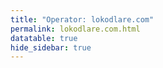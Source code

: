 ```yaml
---
title: "Operator: lokodlare.com"
permalink: lokodlare.com.html
datatable: true
hide_sidebar: true
---
```


<div>                        <script type="text/javascript">window.PlotlyConfig = {MathJaxConfig: 'local'};</script>
        <script charset="utf-8" src="https://cdn.plot.ly/plotly-2.20.0.min.js"></script>                <div id="f22cc01a-79df-49d7-b0d6-c59f4bf68cb1" class="plotly-graph-div" style="height:100%; width:100%;"></div>            <script type="text/javascript">                                    window.PLOTLYENV=window.PLOTLYENV || {};                                    if (document.getElementById("f22cc01a-79df-49d7-b0d6-c59f4bf68cb1")) {                    Plotly.newPlot(                        "f22cc01a-79df-49d7-b0d6-c59f4bf68cb1",                        [{"name":"exit probability (%)","x":["2021-11-06","2021-11-07","2021-11-08","2021-11-09","2021-11-10","2021-11-11","2021-11-12","2021-11-13","2021-11-14","2021-11-15","2021-11-16","2021-11-17","2021-11-19","2021-11-20","2021-11-21","2021-11-22","2021-11-23","2021-11-24","2021-11-25","2021-11-27","2021-11-28","2021-11-29","2021-11-30","2021-12-01","2021-12-02","2021-12-03","2021-12-04","2021-12-05","2021-12-06","2021-12-07","2021-12-08","2021-12-09","2021-12-10","2021-12-11","2021-12-12","2021-12-13","2021-12-14","2021-12-15","2021-12-16","2021-12-17","2021-12-18","2021-12-19","2021-12-20","2021-12-21","2021-12-22","2021-12-23","2021-12-25","2021-12-26","2021-12-27","2021-12-28","2021-12-29","2021-12-30","2021-12-31","2022-01-01","2022-01-02","2022-01-03","2022-01-04","2022-01-05","2022-01-06","2022-01-07","2022-01-08","2022-01-09","2022-01-10","2022-01-11","2022-01-12","2022-01-13","2022-01-14","2022-01-15","2022-01-16","2022-01-17","2022-01-18","2022-01-19","2022-01-20","2022-01-21","2022-01-22","2022-01-23","2022-01-24","2022-01-25","2022-01-26","2022-01-27","2022-01-28","2022-01-29","2022-01-30","2022-01-31","2022-02-01","2022-02-02","2022-02-03","2022-02-04","2022-02-05","2022-02-06","2022-02-07","2022-02-08","2022-02-09","2022-02-10","2022-02-11","2022-02-12","2022-02-13","2022-02-14","2022-02-15","2022-02-16","2022-02-17","2022-02-18","2022-02-19","2022-02-20","2022-02-21","2022-02-22","2022-02-23","2022-02-24","2022-02-25","2022-02-26","2022-02-27","2022-02-28","2022-03-01","2022-03-02","2022-03-03","2022-03-04","2022-03-06","2022-03-07","2022-03-08","2022-03-09","2022-03-10","2022-03-11","2022-03-12","2022-03-13","2022-03-14","2022-03-15","2022-03-16","2022-03-17","2022-03-18","2022-03-19","2022-03-20","2022-03-21","2022-03-22","2022-03-23","2022-03-24","2022-03-25","2022-03-26","2022-03-27","2022-03-28","2022-03-29","2022-03-30","2022-03-31","2022-04-01","2022-04-02","2022-04-03","2022-04-04","2022-04-05","2022-04-06","2022-04-07","2022-04-08","2022-04-09","2022-04-10","2022-04-11","2022-04-12","2022-04-13","2022-04-14","2022-04-15","2022-04-16","2022-04-17","2022-04-18","2022-04-19","2022-04-20","2022-04-21","2022-04-22","2022-04-23","2022-04-24","2022-04-25","2022-04-26","2022-04-27","2022-04-28","2022-04-29","2022-04-30","2022-05-01","2022-05-02","2022-05-03","2022-05-04","2022-05-05","2022-05-06","2022-05-07","2022-05-08","2022-05-09","2022-05-10","2022-05-11","2022-05-12","2022-05-13","2022-05-14","2022-05-15","2022-05-16","2022-05-17","2022-05-18","2022-05-19","2022-05-20","2022-05-21","2022-05-22","2022-05-23","2022-05-24","2022-05-25","2022-05-26","2022-05-27","2022-05-28","2022-05-29","2022-05-30","2022-05-31","2022-06-01","2022-06-02","2022-06-03","2022-06-04","2022-06-05","2022-06-06","2022-06-07","2022-06-08","2022-06-09","2022-06-10","2022-06-11","2022-06-12","2022-06-13","2022-06-14","2022-06-15","2022-06-16","2022-06-17","2022-06-18","2022-06-19","2022-06-20","2022-06-21","2022-06-22","2022-06-23","2022-06-24","2022-06-25","2022-06-26","2022-06-27","2022-06-28","2022-06-29","2022-06-30","2022-07-01","2022-07-02","2022-07-03","2022-07-04","2022-07-05","2022-07-06","2022-07-07","2022-07-08","2022-07-09","2022-07-10","2022-07-11","2022-07-12","2022-07-13","2022-07-14","2022-07-15","2022-07-16","2022-07-17","2022-07-18","2022-07-19","2022-07-20","2022-07-21","2022-07-22","2022-07-23","2022-07-24","2022-07-25","2022-07-26","2022-07-27","2022-07-28","2022-07-29","2022-07-30","2022-07-31","2022-08-01","2022-08-02","2022-08-03","2022-08-04","2022-08-05","2022-08-06","2022-08-07","2022-08-08","2022-08-10","2022-08-11","2022-08-12","2022-08-13","2022-08-14","2022-08-15","2022-08-16","2022-08-17","2022-08-18","2022-08-19","2022-08-20","2022-08-21","2022-08-22","2022-08-23","2022-08-24","2022-08-25","2022-08-26","2022-08-27","2022-08-28","2022-08-29","2022-08-30","2022-08-31","2022-09-01","2022-09-02","2022-09-03","2022-09-04","2022-09-05","2022-09-06","2022-09-07","2022-09-08","2022-09-09","2022-09-10","2022-09-11","2022-09-12","2022-09-13","2022-09-14","2022-09-15","2022-09-16","2022-09-17","2022-09-18","2022-09-19","2022-09-20","2022-09-21","2022-09-22","2022-09-23","2022-09-24","2022-09-25","2022-09-26","2022-09-27","2022-09-28","2022-09-29","2022-09-30","2022-10-01","2022-10-02","2022-10-03","2022-10-04","2022-10-05","2022-10-06","2022-10-07","2022-10-08","2022-10-09","2022-10-10","2022-10-11","2022-10-12","2022-10-13","2022-10-14","2022-10-15","2022-10-16","2022-10-17","2022-10-18","2022-10-19","2022-10-20","2022-10-21","2022-10-22","2022-10-23","2022-10-24","2022-10-25","2022-10-26","2022-10-27","2022-10-28","2022-10-29","2022-10-30","2022-10-31","2022-11-01","2022-11-02","2022-11-03","2022-11-04","2022-11-05","2022-11-06","2022-11-07","2022-11-08","2022-11-09","2022-11-10","2022-11-11","2022-11-12","2022-11-13","2022-11-14","2022-11-15","2022-11-16","2022-11-17","2022-11-18","2022-11-19","2022-11-20","2022-11-21","2022-11-22","2022-11-23","2022-11-24","2022-11-25","2022-11-26","2022-11-27","2022-11-28","2022-11-29","2022-11-30","2022-12-01","2022-12-02","2022-12-03","2022-12-04","2022-12-05","2022-12-06","2022-12-07","2022-12-08","2022-12-09","2022-12-10","2022-12-11","2022-12-12","2022-12-13","2022-12-14","2022-12-15","2022-12-16","2022-12-17","2022-12-18","2022-12-19","2022-12-20","2022-12-21","2022-12-22","2022-12-23","2022-12-24","2022-12-25","2022-12-26","2022-12-27","2022-12-28","2022-12-29","2022-12-30","2022-12-31","2023-01-01","2023-01-02","2023-01-03","2023-01-04","2023-01-05","2023-01-06","2023-01-07","2023-01-08","2023-01-09","2023-01-10","2023-01-11","2023-01-12","2023-01-13","2023-01-14","2023-01-15","2023-01-16","2023-01-17","2023-01-18","2023-01-19","2023-01-20","2023-01-21","2023-01-22","2023-01-23","2023-01-24","2023-01-25","2023-01-26","2023-01-27","2023-01-28","2023-01-29","2023-01-30","2023-01-31","2023-02-01","2023-02-02","2023-02-03","2023-02-04","2023-02-05","2023-02-06","2023-02-07","2023-02-08","2023-02-09","2023-02-10","2023-02-11","2023-02-12","2023-02-13","2023-02-14","2023-02-15","2023-02-16","2023-02-17","2023-02-18","2023-02-19","2023-02-20","2023-02-21","2023-02-22","2023-02-23","2023-02-24","2023-02-25","2023-02-26","2023-02-27","2023-02-28","2023-03-01","2023-03-02","2023-03-03","2023-03-04","2023-03-05","2023-03-06","2023-03-07","2023-03-08","2023-03-09","2023-03-10","2023-03-11","2023-03-12","2023-03-13","2023-03-14","2023-03-15","2023-03-16","2023-03-17","2023-03-18","2023-03-19","2023-03-20","2023-03-21","2023-03-22","2023-03-23","2023-03-24","2023-03-25","2023-03-26","2023-03-27","2023-03-28","2023-03-29","2023-03-30","2023-03-31","2023-04-01","2023-04-02","2023-04-03","2023-04-04","2023-04-05","2023-04-06","2023-04-07","2023-04-08","2023-04-09","2023-04-10","2023-04-11","2023-04-12","2023-04-13","2023-04-14","2023-04-15","2023-04-16","2023-04-17","2023-04-18","2023-04-19","2023-04-20","2023-04-21","2023-04-22","2023-04-23","2023-04-24","2023-04-25","2023-04-26","2023-04-27","2023-04-28","2023-04-29","2023-04-30","2023-05-01","2023-05-02","2023-05-03","2023-05-04","2023-05-05","2023-05-06","2023-05-07","2023-05-08","2023-05-09","2023-05-10","2023-05-11","2023-05-12","2023-05-13","2023-05-14","2023-05-15","2023-05-16","2023-05-17","2023-05-18","2023-05-19","2023-05-20","2023-05-21","2023-05-22","2023-05-23","2023-05-24","2023-05-25","2023-05-26","2023-05-27","2023-05-28","2023-05-29","2023-05-30","2023-05-31","2023-06-01","2023-06-02","2023-06-03","2023-06-04","2023-06-05","2023-06-06","2023-06-07","2023-06-08","2023-06-09","2023-06-10","2023-06-11","2023-06-12","2023-06-13","2023-06-14","2023-06-15","2023-06-16","2023-06-17","2023-06-18","2023-06-19","2023-06-20","2023-06-21","2023-06-22","2023-06-23","2023-06-25","2023-06-26","2023-06-27","2023-06-28","2023-06-29","2023-06-30","2023-07-01","2023-07-02","2023-07-03","2023-07-04","2023-07-05","2023-07-06","2023-07-07","2023-07-08","2023-07-09","2023-07-10","2023-07-11","2023-07-12","2023-07-13","2023-07-14","2023-07-15","2023-07-16","2023-07-17","2023-07-18","2023-07-19","2023-07-20","2023-07-21","2023-07-22","2023-07-23","2023-07-24","2023-07-25","2023-07-26","2023-07-27","2023-07-28","2023-07-29","2023-07-30","2023-07-31","2023-08-01","2023-08-02","2023-08-03","2023-08-04","2023-08-05","2023-08-06","2023-08-07","2023-08-08","2023-08-09","2023-08-10","2023-08-11","2023-08-12","2023-08-13","2023-08-14","2023-08-15","2023-08-16","2023-08-17","2023-08-18","2023-08-19","2023-08-20","2023-08-21","2023-08-22","2023-08-23","2023-08-24","2023-08-25","2023-08-26","2023-08-27","2023-08-28","2023-08-29","2023-08-30","2023-08-31","2023-09-01","2023-09-02","2023-09-03","2023-09-04","2023-09-05","2023-09-06","2023-09-07","2023-09-08","2023-09-09","2023-09-10","2023-09-11","2023-09-12","2023-09-13","2023-09-14","2023-09-15","2023-09-16","2023-09-17","2023-09-18","2023-09-19","2023-09-20","2023-09-21","2023-09-22","2023-09-23","2023-09-24","2023-09-25","2023-09-26","2023-09-27","2023-09-28","2023-09-29","2023-09-30","2023-10-01","2023-10-02","2023-10-03","2023-10-04","2023-10-05","2023-10-06","2023-10-07","2023-10-08","2023-10-09","2023-10-10","2023-10-11","2023-10-12","2023-10-13","2023-10-14","2023-10-15","2023-10-16","2023-10-17","2023-10-18","2023-10-19","2023-10-20","2023-10-21","2023-10-22","2023-10-23","2023-10-24","2023-10-25","2023-10-26","2023-10-27","2023-10-28","2023-10-29","2023-10-30","2023-10-31","2023-11-01","2023-11-02","2023-11-03","2023-11-04","2023-11-05","2023-11-06","2023-11-07","2023-11-08","2023-11-09","2023-11-10","2023-11-11","2023-11-12","2023-11-13","2023-11-14","2023-11-15","2023-11-16","2023-11-17","2023-11-18","2023-11-19","2023-11-20","2023-11-21","2023-11-22","2023-11-23","2023-11-24","2023-11-25","2023-11-26","2023-11-27","2023-11-28","2023-11-29","2023-11-30","2023-12-01","2023-12-02","2023-12-03"],"y":[0.0,0.0,0.0,0.0,0.0,0.0,0.0,0.0,0.0,null,0.0,0.0,0.0,0.0,0.0,0.0,0.0,0.0,0.04,0.03,0.09,0.12,0.18,0.26,0.27,0.32,0.35,0.37,0.39,0.4,0.42,0.42,0.44,0.45,0.46,0.5,0.61,0.66,0.74,0.78,0.83,0.87,0.93,0.33,0.29,0.3,0.29,0.28,0.28,0.28,0.25,0.27,0.27,0.28,0.33,0.35,0.71,0.79,0.9,0.96,0.83,0.84,0.98,0.98,1.03,0.99,1.11,1.11,1.03,1.12,1.1,1.11,1.08,1.0,1.0,1.06,1.04,1.06,1.09,1.07,1.07,1.09,1.08,1.05,1.05,1.02,1.0,0.99,1.14,0.97,0.97,0.58,0.61,0.67,0.68,0.66,0.66,0.65,0.63,0.65,0.66,0.66,0.66,0.63,0.63,0.64,0.62,0.65,0.63,0.62,0.62,0.59,0.58,0.59,0.59,0.59,0.6,0.63,0.63,0.66,0.64,0.64,1.15,1.16,1.28,1.36,1.34,1.33,1.91,1.96,1.97,2.03,2.1,2.11,2.1,2.15,2.19,3.44,3.44,3.25,3.3,3.3,3.28,3.19,3.11,3.06,3.08,3.07,3.08,3.09,3.07,3.06,3.05,3.03,2.86,2.66,2.63,2.6,2.59,2.57,2.54,2.52,2.62,2.75,2.69,2.64,2.57,2.68,2.66,2.56,2.62,2.63,2.63,2.63,2.61,2.62,2.54,2.57,2.42,2.45,2.42,2.34,2.31,2.34,2.35,2.49,2.35,2.37,2.31,2.25,2.24,2.05,1.98,2.12,2.02,1.98,2.0,1.68,1.6,1.5,1.52,1.48,1.5,1.44,1.45,1.55,1.66,1.65,1.68,2.28,2.25,2.29,2.52,2.56,2.63,2.85,3.14,2.73,2.97,3.26,2.86,2.76,2.94,2.94,3.22,3.09,3.35,3.48,3.46,3.74,3.69,3.68,3.37,2.71,2.85,2.76,2.71,2.62,2.68,2.7,2.75,2.75,2.67,2.57,2.37,2.36,2.24,2.32,2.31,2.33,2.15,2.26,2.18,2.21,2.18,2.17,2.17,2.12,2.14,2.18,2.21,2.27,2.47,2.55,2.39,2.37,2.57,2.57,2.5,2.41,2.5,2.46,2.61,2.73,2.82,2.59,2.61,2.6,2.55,2.55,2.52,2.38,2.79,2.4,2.36,2.44,2.37,2.28,2.31,2.27,2.27,2.21,2.1,2.13,2.08,2.12,2.11,2.26,2.35,2.38,2.39,2.38,2.37,2.26,2.26,1.83,2.31,2.5,2.61,2.64,2.67,2.83,2.85,2.94,2.92,2.99,2.96,3.09,3.07,3.15,3.12,3.12,3.19,3.19,3.14,3.16,3.18,3.1,3.13,3.16,3.2,3.45,3.48,3.64,3.82,3.88,3.73,3.53,3.43,3.74,3.67,4.38,3.78,3.59,3.71,3.63,3.42,3.25,3.5,3.65,2.74,2.73,2.45,2.29,2.14,2.06,1.96,1.92,1.88,1.83,1.94,1.92,1.92,2.05,1.86,1.89,1.98,2.03,2.01,2.0,1.78,2.12,2.11,2.06,2.0,2.63,1.26,1.26,1.6,2.19,2.24,2.08,2.03,2.06,1.95,2.08,2.21,2.3,2.24,2.17,2.26,2.17,2.14,2.18,2.14,2.17,2.13,2.16,2.18,2.23,2.29,2.22,2.24,2.15,2.15,2.15,2.5,2.12,2.63,2.67,2.76,2.2,2.18,2.09,2.15,2.19,2.26,2.21,2.26,2.26,2.22,2.25,2.23,2.21,2.14,2.15,1.99,2.0,2.01,1.98,1.84,1.93,1.9,1.91,1.92,1.76,1.83,1.87,1.81,1.78,1.85,1.83,1.82,1.77,1.78,1.88,1.84,1.85,1.78,1.87,1.85,1.73,1.74,1.78,1.77,1.76,1.62,1.61,1.59,1.53,1.47,1.48,1.51,1.52,1.53,1.54,1.58,1.56,0.97,0.98,0.98,1.0,1.01,0.97,0.95,0.96,1.05,1.01,1.03,1.02,0.88,0.92,0.93,0.91,0.88,0.97,0.93,0.96,1.02,1.0,1.26,1.25,1.2,1.75,1.84,1.9,1.98,1.76,1.64,1.63,1.62,1.33,1.36,1.45,1.39,1.39,1.4,1.39,1.39,1.38,1.31,1.31,1.24,1.23,1.23,1.21,1.23,0.84,0.84,0.83,0.84,0.84,0.84,0.24,0.24,0.23,0.24,0.23,0.24,0.24,0.24,0.25,0.25,0.24,0.23,0.23,0.24,0.25,0.26,0.27,0.27,0.27,0.26,0.25,0.28,0.26,0.25,0.27,0.26,0.26,0.26,0.25,0.25,0.25,0.29,0.29,0.28,0.28,0.25,0.25,0.25,0.25,0.25,0.25,0.25,0.24,0.24,0.25,0.25,0.24,0.23,0.23,0.23,0.25,0.24,0.24,0.26,0.25,0.24,0.23,0.23,0.23,0.23,0.25,0.22,0.22,0.21,0.21,0.22,0.22,0.23,0.27,0.32,0.32,0.34,0.36,0.38,0.35,0.37,0.33,0.32,0.3,0.3,0.27,0.28,0.26,0.26,0.26,0.26,0.26,0.26,0.26,0.27,0.25,0.24,0.24,0.24,0.24,0.23,0.23,0.23,0.22,0.23,0.23,0.23,0.24,0.23,0.23,0.23,0.23,0.22,0.21,0.21,0.22,0.22,0.21,0.21,0.2,0.2,0.21,0.2,0.19,0.19,0.19,0.18,0.18,0.17,0.18,0.18,0.19,0.17,0.18,0.18,0.17,0.17,0.18,0.18,0.16,0.15,0.15,0.14,0.14,0.14,0.14,0.14,0.15,0.15,0.15,0.16,0.16,0.16,0.16,0.17,0.17,0.17,0.17,0.17,0.17,0.18,0.18,0.18,0.18,0.17,0.17,0.17,0.18,0.18,0.18,0.18,0.19,0.2,0.2,0.21,0.2,0.2,0.2,0.2,0.19,0.2,0.22,0.21,0.23,0.23,0.21,0.21,0.23,0.22,0.23,0.23,0.24,0.24,0.25,0.24,0.24,0.23,0.21,0.22,0.22,0.22,0.22,0.22,0.22,0.22,0.22,0.22,0.22,0.22,0.23,0.25,0.25,0.23,0.23,0.24,0.21,0.22,0.22,0.22,0.22,0.22,0.22,0.22,0.21,0.2,0.21,0.2,0.19,0.19,0.18,0.17,0.19,0.19,0.2],"type":"scatter","xaxis":"x","yaxis":"y"},{"name":"guard probability (%)","x":["2021-11-06","2021-11-07","2021-11-08","2021-11-09","2021-11-10","2021-11-11","2021-11-12","2021-11-13","2021-11-14","2021-11-15","2021-11-16","2021-11-17","2021-11-19","2021-11-20","2021-11-21","2021-11-22","2021-11-23","2021-11-24","2021-11-25","2021-11-27","2021-11-28","2021-11-29","2021-11-30","2021-12-01","2021-12-02","2021-12-03","2021-12-04","2021-12-05","2021-12-06","2021-12-07","2021-12-08","2021-12-09","2021-12-10","2021-12-11","2021-12-12","2021-12-13","2021-12-14","2021-12-15","2021-12-16","2021-12-17","2021-12-18","2021-12-19","2021-12-20","2021-12-21","2021-12-22","2021-12-23","2021-12-25","2021-12-26","2021-12-27","2021-12-28","2021-12-29","2021-12-30","2021-12-31","2022-01-01","2022-01-02","2022-01-03","2022-01-04","2022-01-05","2022-01-06","2022-01-07","2022-01-08","2022-01-09","2022-01-10","2022-01-11","2022-01-12","2022-01-13","2022-01-14","2022-01-15","2022-01-16","2022-01-17","2022-01-18","2022-01-19","2022-01-20","2022-01-21","2022-01-22","2022-01-23","2022-01-24","2022-01-25","2022-01-26","2022-01-27","2022-01-28","2022-01-29","2022-01-30","2022-01-31","2022-02-01","2022-02-02","2022-02-03","2022-02-04","2022-02-05","2022-02-06","2022-02-07","2022-02-08","2022-02-09","2022-02-10","2022-02-11","2022-02-12","2022-02-13","2022-02-14","2022-02-15","2022-02-16","2022-02-17","2022-02-18","2022-02-19","2022-02-20","2022-02-21","2022-02-22","2022-02-23","2022-02-24","2022-02-25","2022-02-26","2022-02-27","2022-02-28","2022-03-01","2022-03-02","2022-03-03","2022-03-04","2022-03-06","2022-03-07","2022-03-08","2022-03-09","2022-03-10","2022-03-11","2022-03-12","2022-03-13","2022-03-14","2022-03-15","2022-03-16","2022-03-17","2022-03-18","2022-03-19","2022-03-20","2022-03-21","2022-03-22","2022-03-23","2022-03-24","2022-03-25","2022-03-26","2022-03-27","2022-03-28","2022-03-29","2022-03-30","2022-03-31","2022-04-01","2022-04-02","2022-04-03","2022-04-04","2022-04-05","2022-04-06","2022-04-07","2022-04-08","2022-04-09","2022-04-10","2022-04-11","2022-04-12","2022-04-13","2022-04-14","2022-04-15","2022-04-16","2022-04-17","2022-04-18","2022-04-19","2022-04-20","2022-04-21","2022-04-22","2022-04-23","2022-04-24","2022-04-25","2022-04-26","2022-04-27","2022-04-28","2022-04-29","2022-04-30","2022-05-01","2022-05-02","2022-05-03","2022-05-04","2022-05-05","2022-05-06","2022-05-07","2022-05-08","2022-05-09","2022-05-10","2022-05-11","2022-05-12","2022-05-13","2022-05-14","2022-05-15","2022-05-16","2022-05-17","2022-05-18","2022-05-19","2022-05-20","2022-05-21","2022-05-22","2022-05-23","2022-05-24","2022-05-25","2022-05-26","2022-05-27","2022-05-28","2022-05-29","2022-05-30","2022-05-31","2022-06-01","2022-06-02","2022-06-03","2022-06-04","2022-06-05","2022-06-06","2022-06-07","2022-06-08","2022-06-09","2022-06-10","2022-06-11","2022-06-12","2022-06-13","2022-06-14","2022-06-15","2022-06-16","2022-06-17","2022-06-18","2022-06-19","2022-06-20","2022-06-21","2022-06-22","2022-06-23","2022-06-24","2022-06-25","2022-06-26","2022-06-27","2022-06-28","2022-06-29","2022-06-30","2022-07-01","2022-07-02","2022-07-03","2022-07-04","2022-07-05","2022-07-06","2022-07-07","2022-07-08","2022-07-09","2022-07-10","2022-07-11","2022-07-12","2022-07-13","2022-07-14","2022-07-15","2022-07-16","2022-07-17","2022-07-18","2022-07-19","2022-07-20","2022-07-21","2022-07-22","2022-07-23","2022-07-24","2022-07-25","2022-07-26","2022-07-27","2022-07-28","2022-07-29","2022-07-30","2022-07-31","2022-08-01","2022-08-02","2022-08-03","2022-08-04","2022-08-05","2022-08-06","2022-08-07","2022-08-08","2022-08-10","2022-08-11","2022-08-12","2022-08-13","2022-08-14","2022-08-15","2022-08-16","2022-08-17","2022-08-18","2022-08-19","2022-08-20","2022-08-21","2022-08-22","2022-08-23","2022-08-24","2022-08-25","2022-08-26","2022-08-27","2022-08-28","2022-08-29","2022-08-30","2022-08-31","2022-09-01","2022-09-02","2022-09-03","2022-09-04","2022-09-05","2022-09-06","2022-09-07","2022-09-08","2022-09-09","2022-09-10","2022-09-11","2022-09-12","2022-09-13","2022-09-14","2022-09-15","2022-09-16","2022-09-17","2022-09-18","2022-09-19","2022-09-20","2022-09-21","2022-09-22","2022-09-23","2022-09-24","2022-09-25","2022-09-26","2022-09-27","2022-09-28","2022-09-29","2022-09-30","2022-10-01","2022-10-02","2022-10-03","2022-10-04","2022-10-05","2022-10-06","2022-10-07","2022-10-08","2022-10-09","2022-10-10","2022-10-11","2022-10-12","2022-10-13","2022-10-14","2022-10-15","2022-10-16","2022-10-17","2022-10-18","2022-10-19","2022-10-20","2022-10-21","2022-10-22","2022-10-23","2022-10-24","2022-10-25","2022-10-26","2022-10-27","2022-10-28","2022-10-29","2022-10-30","2022-10-31","2022-11-01","2022-11-02","2022-11-03","2022-11-04","2022-11-05","2022-11-06","2022-11-07","2022-11-08","2022-11-09","2022-11-10","2022-11-11","2022-11-12","2022-11-13","2022-11-14","2022-11-15","2022-11-16","2022-11-17","2022-11-18","2022-11-19","2022-11-20","2022-11-21","2022-11-22","2022-11-23","2022-11-24","2022-11-25","2022-11-26","2022-11-27","2022-11-28","2022-11-29","2022-11-30","2022-12-01","2022-12-02","2022-12-03","2022-12-04","2022-12-05","2022-12-06","2022-12-07","2022-12-08","2022-12-09","2022-12-10","2022-12-11","2022-12-12","2022-12-13","2022-12-14","2022-12-15","2022-12-16","2022-12-17","2022-12-18","2022-12-19","2022-12-20","2022-12-21","2022-12-22","2022-12-23","2022-12-24","2022-12-25","2022-12-26","2022-12-27","2022-12-28","2022-12-29","2022-12-30","2022-12-31","2023-01-01","2023-01-02","2023-01-03","2023-01-04","2023-01-05","2023-01-06","2023-01-07","2023-01-08","2023-01-09","2023-01-10","2023-01-11","2023-01-12","2023-01-13","2023-01-14","2023-01-15","2023-01-16","2023-01-17","2023-01-18","2023-01-19","2023-01-20","2023-01-21","2023-01-22","2023-01-23","2023-01-24","2023-01-25","2023-01-26","2023-01-27","2023-01-28","2023-01-29","2023-01-30","2023-01-31","2023-02-01","2023-02-02","2023-02-03","2023-02-04","2023-02-05","2023-02-06","2023-02-07","2023-02-08","2023-02-09","2023-02-10","2023-02-11","2023-02-12","2023-02-13","2023-02-14","2023-02-15","2023-02-16","2023-02-17","2023-02-18","2023-02-19","2023-02-20","2023-02-21","2023-02-22","2023-02-23","2023-02-24","2023-02-25","2023-02-26","2023-02-27","2023-02-28","2023-03-01","2023-03-02","2023-03-03","2023-03-04","2023-03-05","2023-03-06","2023-03-07","2023-03-08","2023-03-09","2023-03-10","2023-03-11","2023-03-12","2023-03-13","2023-03-14","2023-03-15","2023-03-16","2023-03-17","2023-03-18","2023-03-19","2023-03-20","2023-03-21","2023-03-22","2023-03-23","2023-03-24","2023-03-25","2023-03-26","2023-03-27","2023-03-28","2023-03-29","2023-03-30","2023-03-31","2023-04-01","2023-04-02","2023-04-03","2023-04-04","2023-04-05","2023-04-06","2023-04-07","2023-04-08","2023-04-09","2023-04-10","2023-04-11","2023-04-12","2023-04-13","2023-04-14","2023-04-15","2023-04-16","2023-04-17","2023-04-18","2023-04-19","2023-04-20","2023-04-21","2023-04-22","2023-04-23","2023-04-24","2023-04-25","2023-04-26","2023-04-27","2023-04-28","2023-04-29","2023-04-30","2023-05-01","2023-05-02","2023-05-03","2023-05-04","2023-05-05","2023-05-06","2023-05-07","2023-05-08","2023-05-09","2023-05-10","2023-05-11","2023-05-12","2023-05-13","2023-05-14","2023-05-15","2023-05-16","2023-05-17","2023-05-18","2023-05-19","2023-05-20","2023-05-21","2023-05-22","2023-05-23","2023-05-24","2023-05-25","2023-05-26","2023-05-27","2023-05-28","2023-05-29","2023-05-30","2023-05-31","2023-06-01","2023-06-02","2023-06-03","2023-06-04","2023-06-05","2023-06-06","2023-06-07","2023-06-08","2023-06-09","2023-06-10","2023-06-11","2023-06-12","2023-06-13","2023-06-14","2023-06-15","2023-06-16","2023-06-17","2023-06-18","2023-06-19","2023-06-20","2023-06-21","2023-06-22","2023-06-23","2023-06-25","2023-06-26","2023-06-27","2023-06-28","2023-06-29","2023-06-30","2023-07-01","2023-07-02","2023-07-03","2023-07-04","2023-07-05","2023-07-06","2023-07-07","2023-07-08","2023-07-09","2023-07-10","2023-07-11","2023-07-12","2023-07-13","2023-07-14","2023-07-15","2023-07-16","2023-07-17","2023-07-18","2023-07-19","2023-07-20","2023-07-21","2023-07-22","2023-07-23","2023-07-24","2023-07-25","2023-07-26","2023-07-27","2023-07-28","2023-07-29","2023-07-30","2023-07-31","2023-08-01","2023-08-02","2023-08-03","2023-08-04","2023-08-05","2023-08-06","2023-08-07","2023-08-08","2023-08-09","2023-08-10","2023-08-11","2023-08-12","2023-08-13","2023-08-14","2023-08-15","2023-08-16","2023-08-17","2023-08-18","2023-08-19","2023-08-20","2023-08-21","2023-08-22","2023-08-23","2023-08-24","2023-08-25","2023-08-26","2023-08-27","2023-08-28","2023-08-29","2023-08-30","2023-08-31","2023-09-01","2023-09-02","2023-09-03","2023-09-04","2023-09-05","2023-09-06","2023-09-07","2023-09-08","2023-09-09","2023-09-10","2023-09-11","2023-09-12","2023-09-13","2023-09-14","2023-09-15","2023-09-16","2023-09-17","2023-09-18","2023-09-19","2023-09-20","2023-09-21","2023-09-22","2023-09-23","2023-09-24","2023-09-25","2023-09-26","2023-09-27","2023-09-28","2023-09-29","2023-09-30","2023-10-01","2023-10-02","2023-10-03","2023-10-04","2023-10-05","2023-10-06","2023-10-07","2023-10-08","2023-10-09","2023-10-10","2023-10-11","2023-10-12","2023-10-13","2023-10-14","2023-10-15","2023-10-16","2023-10-17","2023-10-18","2023-10-19","2023-10-20","2023-10-21","2023-10-22","2023-10-23","2023-10-24","2023-10-25","2023-10-26","2023-10-27","2023-10-28","2023-10-29","2023-10-30","2023-10-31","2023-11-01","2023-11-02","2023-11-03","2023-11-04","2023-11-05","2023-11-06","2023-11-07","2023-11-08","2023-11-09","2023-11-10","2023-11-11","2023-11-12","2023-11-13","2023-11-14","2023-11-15","2023-11-16","2023-11-17","2023-11-18","2023-11-19","2023-11-20","2023-11-21","2023-11-22","2023-11-23","2023-11-24","2023-11-25","2023-11-26","2023-11-27","2023-11-28","2023-11-29","2023-11-30","2023-12-01","2023-12-02","2023-12-03"],"y":[0.0,0.0,0.0,0.0,0.0,0.0,0.0,0.0,0.1,null,0.0,0.0,0.0,0.0,0.0,0.14,0.65,0.8,0.79,0.92,1.19,1.11,1.01,1.07,1.12,1.03,1.04,1.02,1.07,0.99,1.04,1.08,1.08,1.06,1.06,1.08,1.04,1.04,1.55,1.54,1.53,1.46,1.46,1.43,1.44,1.35,1.36,1.35,1.38,1.51,1.55,1.53,1.61,1.65,1.68,1.71,1.64,1.67,1.67,1.71,2.13,2.08,2.13,2.07,2.16,2.17,2.21,2.21,2.2,2.21,2.24,2.24,2.18,2.26,2.18,2.21,2.32,2.38,2.39,2.6,2.6,2.64,2.67,2.7,2.86,2.83,2.87,3.13,2.94,2.95,2.97,3.26,3.06,2.98,3.01,3.02,3.17,3.14,3.1,3.1,3.06,3.03,2.93,2.89,2.82,2.78,2.79,2.84,2.85,2.84,2.83,2.86,2.83,2.9,2.94,3.11,3.0,3.07,3.16,3.15,3.12,3.36,3.2,3.19,3.17,3.39,3.44,3.47,3.38,3.32,3.22,3.24,3.26,3.21,3.24,3.21,3.33,3.2,3.16,3.24,3.28,3.3,3.3,3.27,3.29,3.38,3.45,3.48,3.51,3.39,3.54,3.5,3.54,3.63,3.69,3.71,3.72,3.61,3.48,3.45,3.62,3.7,3.47,3.43,3.32,3.31,3.58,3.58,3.55,3.68,3.63,3.63,3.63,3.62,3.59,3.45,3.24,3.22,3.17,3.23,3.12,2.86,2.82,2.7,2.66,2.7,2.69,2.17,2.16,2.02,2.02,1.92,1.88,1.8,1.78,1.76,1.76,1.66,1.7,1.71,1.7,1.68,1.59,1.57,1.16,1.1,1.17,1.08,0.85,0.86,0.83,0.81,0.77,0.78,0.77,0.81,0.88,0.96,1.09,1.01,0.65,0.64,0.78,0.71,0.77,0.81,0.63,0.63,0.63,0.62,0.65,0.62,0.66,0.72,0.66,0.58,0.58,0.53,0.54,0.65,0.63,0.68,0.53,0.6,0.61,0.55,0.52,0.41,0.33,0.54,0.56,0.58,0.53,0.53,0.61,0.59,0.73,0.67,0.72,0.7,0.65,0.64,0.56,0.54,0.55,0.57,0.54,0.53,0.53,0.51,0.47,0.49,0.56,0.55,0.53,0.46,0.8,1.02,1.01,0.59,0.38,0.36,0.34,0.34,0.36,0.35,0.34,0.36,0.33,0.35,0.45,0.44,0.15,0.14,0.1,0.11,0.11,0.15,0.1,0.14,0.05,0.08,0.05,0.05,0.22,0.31,0.4,0.39,0.4,0.37,0.38,0.36,0.45,0.37,0.5,0.59,0.51,0.56,0.65,0.56,0.63,0.63,0.5,0.55,0.3,0.34,0.3,0.62,0.38,0.36,0.38,0.33,0.43,0.45,0.29,0.54,0.28,0.23,0.3,0.3,0.33,0.35,0.32,0.26,0.28,0.32,0.34,0.22,0.28,0.26,0.13,0.14,0.15,0.2,0.21,0.23,0.27,0.32,0.24,0.19,0.3,0.36,0.4,0.52,0.47,0.38,0.25,0.29,0.31,0.31,0.35,0.35,0.37,0.26,0.22,0.12,0.12,0.12,0.2,0.29,0.3,0.32,0.35,0.24,0.24,0.23,0.24,0.22,0.25,0.15,0.19,0.21,0.32,0.37,0.39,0.22,0.16,0.15,0.32,0.28,0.28,0.38,0.31,0.26,0.16,0.18,0.11,0.12,0.12,0.25,0.3,0.33,0.37,0.31,0.34,0.24,0.23,0.34,0.33,0.35,0.32,0.36,0.39,0.35,0.29,0.29,0.09,0.06,0.04,0.03,0.06,0.11,0.1,0.04,0.0,0.0,0.03,0.05,0.03,0.1,0.04,0.04,0.04,0.14,0.15,0.17,0.21,0.17,0.18,0.21,0.16,0.2,0.14,0.2,0.21,0.28,0.28,0.26,0.2,0.26,0.26,0.25,0.25,0.31,0.25,0.29,0.25,0.25,0.11,0.07,0.07,0.06,0.06,0.02,0.05,0.05,0.1,0.1,0.09,0.07,0.07,0.08,0.09,0.12,0.16,0.16,0.16,0.77,0.86,0.84,0.81,0.79,0.75,0.66,0.67,1.13,1.12,1.11,1.06,1.04,1.06,1.0,0.96,0.97,0.95,0.94,0.92,0.88,0.88,0.86,0.86,0.88,0.86,0.84,0.83,0.82,0.79,0.78,0.83,0.88,0.88,0.89,0.89,0.9,0.85,0.85,0.84,0.83,0.82,0.82,0.82,0.83,0.82,0.82,0.88,0.88,0.87,0.93,0.84,0.89,0.81,0.78,0.76,0.75,0.71,0.72,0.75,0.76,0.76,0.78,0.73,0.36,0.31,0.38,0.37,0.37,0.38,0.38,0.2,0.21,0.21,0.21,0.21,0.23,0.22,0.19,0.19,0.19,0.25,0.25,0.26,0.25,0.23,0.22,0.22,0.21,0.22,0.23,0.24,0.25,0.26,0.15,0.15,0.15,0.22,0.21,0.14,0.14,0.14,0.14,0.19,0.14,0.14,0.14,0.14,0.13,0.13,0.14,0.14,0.1,0.0,0.0,0.0,0.0,0.0,0.0,0.0,0.0,0.0,0.0,0.0,0.0,0.0,0.0,0.0,0.0,0.0,0.0,0.0,0.0,0.0,0.0,0.0,0.0,0.0,0.0,0.0,0.0,0.0,0.0,0.0,0.0,0.0,0.0,0.0,0.0,0.0,0.0,0.0,0.0,0.0,0.0,0.0,0.0,0.0,0.0,0.0,0.0,0.0,0.0,0.0,0.0,0.0,0.0,0.0,0.0,0.0,0.0,0.0,0.0,0.0,0.0,0.0,0.0,0.0,0.0,0.0,0.0,0.0,0.0,0.0,0.0,0.0,0.0,0.0,0.0,0.02,0.02,0.02,0.02,0.02,0.02,0.05,0.05,0.05,0.05,0.05,0.04,0.04,0.04,0.04,0.04,0.03,0.04,0.04,0.06,0.06,0.06,0.06,0.05,0.05,0.03,0.03,0.06,0.07,0.07,0.08,0.08,0.08,0.08,0.08,0.08,0.17,0.17,0.16,0.13,0.13,0.14,0.14,0.14,0.14,0.14,0.14,0.09,0.14,0.14,0.12,0.13,0.07,0.08,0.09,0.11,0.1,0.13,0.11,0.1,0.1,0.1,0.1,0.1,0.09,0.1,0.1,0.1,0.06,0.06,0.1,0.1,0.11,0.11,0.1,0.1],"type":"scatter","xaxis":"x","yaxis":"y"},{"name":"advertised bandwidth","x":["2021-11-06","2021-11-07","2021-11-08","2021-11-09","2021-11-10","2021-11-11","2021-11-12","2021-11-13","2021-11-14","2021-11-15","2021-11-16","2021-11-17","2021-11-19","2021-11-20","2021-11-21","2021-11-22","2021-11-23","2021-11-24","2021-11-25","2021-11-27","2021-11-28","2021-11-29","2021-11-30","2021-12-01","2021-12-02","2021-12-03","2021-12-04","2021-12-05","2021-12-06","2021-12-07","2021-12-08","2021-12-09","2021-12-10","2021-12-11","2021-12-12","2021-12-13","2021-12-14","2021-12-15","2021-12-16","2021-12-17","2021-12-18","2021-12-19","2021-12-20","2021-12-21","2021-12-22","2021-12-23","2021-12-25","2021-12-26","2021-12-27","2021-12-28","2021-12-29","2021-12-30","2021-12-31","2022-01-01","2022-01-02","2022-01-03","2022-01-04","2022-01-05","2022-01-06","2022-01-07","2022-01-08","2022-01-09","2022-01-10","2022-01-11","2022-01-12","2022-01-13","2022-01-14","2022-01-15","2022-01-16","2022-01-17","2022-01-18","2022-01-19","2022-01-20","2022-01-21","2022-01-22","2022-01-23","2022-01-24","2022-01-25","2022-01-26","2022-01-27","2022-01-28","2022-01-29","2022-01-30","2022-01-31","2022-02-01","2022-02-02","2022-02-03","2022-02-04","2022-02-05","2022-02-06","2022-02-07","2022-02-08","2022-02-09","2022-02-10","2022-02-11","2022-02-12","2022-02-13","2022-02-14","2022-02-15","2022-02-16","2022-02-17","2022-02-18","2022-02-19","2022-02-20","2022-02-21","2022-02-22","2022-02-23","2022-02-24","2022-02-25","2022-02-26","2022-02-27","2022-02-28","2022-03-01","2022-03-02","2022-03-03","2022-03-04","2022-03-06","2022-03-07","2022-03-08","2022-03-09","2022-03-10","2022-03-11","2022-03-12","2022-03-13","2022-03-14","2022-03-15","2022-03-16","2022-03-17","2022-03-18","2022-03-19","2022-03-20","2022-03-21","2022-03-22","2022-03-23","2022-03-24","2022-03-25","2022-03-26","2022-03-27","2022-03-28","2022-03-29","2022-03-30","2022-03-31","2022-04-01","2022-04-02","2022-04-03","2022-04-04","2022-04-05","2022-04-06","2022-04-07","2022-04-08","2022-04-09","2022-04-10","2022-04-11","2022-04-12","2022-04-13","2022-04-14","2022-04-15","2022-04-16","2022-04-17","2022-04-18","2022-04-19","2022-04-20","2022-04-21","2022-04-22","2022-04-23","2022-04-24","2022-04-25","2022-04-26","2022-04-27","2022-04-28","2022-04-29","2022-04-30","2022-05-01","2022-05-02","2022-05-03","2022-05-04","2022-05-05","2022-05-06","2022-05-07","2022-05-08","2022-05-09","2022-05-10","2022-05-11","2022-05-12","2022-05-13","2022-05-14","2022-05-15","2022-05-16","2022-05-17","2022-05-18","2022-05-19","2022-05-20","2022-05-21","2022-05-22","2022-05-23","2022-05-24","2022-05-25","2022-05-26","2022-05-27","2022-05-28","2022-05-29","2022-05-30","2022-05-31","2022-06-01","2022-06-02","2022-06-03","2022-06-04","2022-06-05","2022-06-06","2022-06-07","2022-06-08","2022-06-09","2022-06-10","2022-06-11","2022-06-12","2022-06-13","2022-06-14","2022-06-15","2022-06-16","2022-06-17","2022-06-18","2022-06-19","2022-06-20","2022-06-21","2022-06-22","2022-06-23","2022-06-24","2022-06-25","2022-06-26","2022-06-27","2022-06-28","2022-06-29","2022-06-30","2022-07-01","2022-07-02","2022-07-03","2022-07-04","2022-07-05","2022-07-06","2022-07-07","2022-07-08","2022-07-09","2022-07-10","2022-07-11","2022-07-12","2022-07-13","2022-07-14","2022-07-15","2022-07-16","2022-07-17","2022-07-18","2022-07-19","2022-07-20","2022-07-21","2022-07-22","2022-07-23","2022-07-24","2022-07-25","2022-07-26","2022-07-27","2022-07-28","2022-07-29","2022-07-30","2022-07-31","2022-08-01","2022-08-02","2022-08-03","2022-08-04","2022-08-05","2022-08-06","2022-08-07","2022-08-08","2022-08-10","2022-08-11","2022-08-12","2022-08-13","2022-08-14","2022-08-15","2022-08-16","2022-08-17","2022-08-18","2022-08-19","2022-08-20","2022-08-21","2022-08-22","2022-08-23","2022-08-24","2022-08-25","2022-08-26","2022-08-27","2022-08-28","2022-08-29","2022-08-30","2022-08-31","2022-09-01","2022-09-02","2022-09-03","2022-09-04","2022-09-05","2022-09-06","2022-09-07","2022-09-08","2022-09-09","2022-09-10","2022-09-11","2022-09-12","2022-09-13","2022-09-14","2022-09-15","2022-09-16","2022-09-17","2022-09-18","2022-09-19","2022-09-20","2022-09-21","2022-09-22","2022-09-23","2022-09-24","2022-09-25","2022-09-26","2022-09-27","2022-09-28","2022-09-29","2022-09-30","2022-10-01","2022-10-02","2022-10-03","2022-10-04","2022-10-05","2022-10-06","2022-10-07","2022-10-08","2022-10-09","2022-10-10","2022-10-11","2022-10-12","2022-10-13","2022-10-14","2022-10-15","2022-10-16","2022-10-17","2022-10-18","2022-10-19","2022-10-20","2022-10-21","2022-10-22","2022-10-23","2022-10-24","2022-10-25","2022-10-26","2022-10-27","2022-10-28","2022-10-29","2022-10-30","2022-10-31","2022-11-01","2022-11-02","2022-11-03","2022-11-04","2022-11-05","2022-11-06","2022-11-07","2022-11-08","2022-11-09","2022-11-10","2022-11-11","2022-11-12","2022-11-13","2022-11-14","2022-11-15","2022-11-16","2022-11-17","2022-11-18","2022-11-19","2022-11-20","2022-11-21","2022-11-22","2022-11-23","2022-11-24","2022-11-25","2022-11-26","2022-11-27","2022-11-28","2022-11-29","2022-11-30","2022-12-01","2022-12-02","2022-12-03","2022-12-04","2022-12-05","2022-12-06","2022-12-07","2022-12-08","2022-12-09","2022-12-10","2022-12-11","2022-12-12","2022-12-13","2022-12-14","2022-12-15","2022-12-16","2022-12-17","2022-12-18","2022-12-19","2022-12-20","2022-12-21","2022-12-22","2022-12-23","2022-12-24","2022-12-25","2022-12-26","2022-12-27","2022-12-28","2022-12-29","2022-12-30","2022-12-31","2023-01-01","2023-01-02","2023-01-03","2023-01-04","2023-01-05","2023-01-06","2023-01-07","2023-01-08","2023-01-09","2023-01-10","2023-01-11","2023-01-12","2023-01-13","2023-01-14","2023-01-15","2023-01-16","2023-01-17","2023-01-18","2023-01-19","2023-01-20","2023-01-21","2023-01-22","2023-01-23","2023-01-24","2023-01-25","2023-01-26","2023-01-27","2023-01-28","2023-01-29","2023-01-30","2023-01-31","2023-02-01","2023-02-02","2023-02-03","2023-02-04","2023-02-05","2023-02-06","2023-02-07","2023-02-08","2023-02-09","2023-02-10","2023-02-11","2023-02-12","2023-02-13","2023-02-14","2023-02-15","2023-02-16","2023-02-17","2023-02-18","2023-02-19","2023-02-20","2023-02-21","2023-02-22","2023-02-23","2023-02-24","2023-02-25","2023-02-26","2023-02-27","2023-02-28","2023-03-01","2023-03-02","2023-03-03","2023-03-04","2023-03-05","2023-03-06","2023-03-07","2023-03-08","2023-03-09","2023-03-10","2023-03-11","2023-03-12","2023-03-13","2023-03-14","2023-03-15","2023-03-16","2023-03-17","2023-03-18","2023-03-19","2023-03-20","2023-03-21","2023-03-22","2023-03-23","2023-03-24","2023-03-25","2023-03-26","2023-03-27","2023-03-28","2023-03-29","2023-03-30","2023-03-31","2023-04-01","2023-04-02","2023-04-03","2023-04-04","2023-04-05","2023-04-06","2023-04-07","2023-04-08","2023-04-09","2023-04-10","2023-04-11","2023-04-12","2023-04-13","2023-04-14","2023-04-15","2023-04-16","2023-04-17","2023-04-18","2023-04-19","2023-04-20","2023-04-21","2023-04-22","2023-04-23","2023-04-24","2023-04-25","2023-04-26","2023-04-27","2023-04-28","2023-04-29","2023-04-30","2023-05-01","2023-05-02","2023-05-03","2023-05-04","2023-05-05","2023-05-06","2023-05-07","2023-05-08","2023-05-09","2023-05-10","2023-05-11","2023-05-12","2023-05-13","2023-05-14","2023-05-15","2023-05-16","2023-05-17","2023-05-18","2023-05-19","2023-05-20","2023-05-21","2023-05-22","2023-05-23","2023-05-24","2023-05-25","2023-05-26","2023-05-27","2023-05-28","2023-05-29","2023-05-30","2023-05-31","2023-06-01","2023-06-02","2023-06-03","2023-06-04","2023-06-05","2023-06-06","2023-06-07","2023-06-08","2023-06-09","2023-06-10","2023-06-11","2023-06-12","2023-06-13","2023-06-14","2023-06-15","2023-06-16","2023-06-17","2023-06-18","2023-06-19","2023-06-20","2023-06-21","2023-06-22","2023-06-23","2023-06-25","2023-06-26","2023-06-27","2023-06-28","2023-06-29","2023-06-30","2023-07-01","2023-07-02","2023-07-03","2023-07-04","2023-07-05","2023-07-06","2023-07-07","2023-07-08","2023-07-09","2023-07-10","2023-07-11","2023-07-12","2023-07-13","2023-07-14","2023-07-15","2023-07-16","2023-07-17","2023-07-18","2023-07-19","2023-07-20","2023-07-21","2023-07-22","2023-07-23","2023-07-24","2023-07-25","2023-07-26","2023-07-27","2023-07-28","2023-07-29","2023-07-30","2023-07-31","2023-08-01","2023-08-02","2023-08-03","2023-08-04","2023-08-05","2023-08-06","2023-08-07","2023-08-08","2023-08-09","2023-08-10","2023-08-11","2023-08-12","2023-08-13","2023-08-14","2023-08-15","2023-08-16","2023-08-17","2023-08-18","2023-08-19","2023-08-20","2023-08-21","2023-08-22","2023-08-23","2023-08-24","2023-08-25","2023-08-26","2023-08-27","2023-08-28","2023-08-29","2023-08-30","2023-08-31","2023-09-01","2023-09-02","2023-09-03","2023-09-04","2023-09-05","2023-09-06","2023-09-07","2023-09-08","2023-09-09","2023-09-10","2023-09-11","2023-09-12","2023-09-13","2023-09-14","2023-09-15","2023-09-16","2023-09-17","2023-09-18","2023-09-19","2023-09-20","2023-09-21","2023-09-22","2023-09-23","2023-09-24","2023-09-25","2023-09-26","2023-09-27","2023-09-28","2023-09-29","2023-09-30","2023-10-01","2023-10-02","2023-10-03","2023-10-04","2023-10-05","2023-10-06","2023-10-07","2023-10-08","2023-10-09","2023-10-10","2023-10-11","2023-10-12","2023-10-13","2023-10-14","2023-10-15","2023-10-16","2023-10-17","2023-10-18","2023-10-19","2023-10-20","2023-10-21","2023-10-22","2023-10-23","2023-10-24","2023-10-25","2023-10-26","2023-10-27","2023-10-28","2023-10-29","2023-10-30","2023-10-31","2023-11-01","2023-11-02","2023-11-03","2023-11-04","2023-11-05","2023-11-06","2023-11-07","2023-11-08","2023-11-09","2023-11-10","2023-11-11","2023-11-12","2023-11-13","2023-11-14","2023-11-15","2023-11-16","2023-11-17","2023-11-18","2023-11-19","2023-11-20","2023-11-21","2023-11-22","2023-11-23","2023-11-24","2023-11-25","2023-11-26","2023-11-27","2023-11-28","2023-11-29","2023-11-30","2023-12-01","2023-12-02","2023-12-03"],"y":[0.0,0.07,0.17,0.2,0.27,0.41,0.71,0.77,1.21,1.44,1.52,1.69,2.51,2.63,3.06,3.35,3.46,3.73,3.76,3.95,4.1,3.92,4.26,4.28,4.39,4.44,4.46,4.38,4.12,4.5,4.49,5.19,5.39,5.47,5.54,5.97,6.44,6.79,6.89,7.09,7.15,7.23,7.29,7.25,7.35,7.37,7.52,7.76,7.97,8.2,8.08,8.38,8.73,9.24,9.46,10.34,10.82,11.38,12.08,12.72,12.91,13.12,13.2,13.29,13.22,13.54,13.4,13.32,13.79,13.57,13.49,13.65,13.73,13.97,14.0,14.31,14.43,14.5,14.58,14.74,14.72,14.54,14.42,14.31,14.36,14.46,14.51,14.49,14.43,14.4,14.1,14.24,14.33,14.22,14.45,14.66,14.56,14.42,14.52,14.48,14.63,14.63,14.36,14.54,14.62,15.06,15.31,15.64,15.92,16.08,16.25,16.04,15.88,16.2,16.33,16.42,17.41,17.44,17.41,17.57,17.31,17.43,17.46,17.81,19.35,19.53,19.66,19.76,19.65,19.16,19.15,18.99,19.02,19.09,19.33,19.4,19.77,20.09,20.27,21.04,21.16,21.16,21.78,21.85,21.81,21.89,22.13,22.13,22.13,22.11,22.0,22.26,22.82,22.79,22.75,22.98,23.23,23.48,22.95,23.0,23.3,23.3,23.24,23.81,24.28,24.59,26.56,27.19,27.66,28.12,27.97,27.5,27.89,27.48,26.57,26.5,26.52,26.65,26.68,26.87,26.61,26.04,25.05,23.48,23.57,22.97,22.98,21.49,19.91,19.64,19.44,19.31,19.47,19.81,16.39,16.43,15.71,15.58,15.42,15.26,15.07,14.71,14.71,15.42,14.54,13.83,13.83,13.48,13.03,12.61,12.32,13.19,9.83,9.96,9.93,9.53,9.54,9.8,9.75,10.09,10.74,11.16,11.28,11.76,11.87,11.85,11.93,11.16,11.3,11.5,11.33,11.2,11.65,11.77,11.65,11.58,11.04,10.51,10.36,10.2,9.95,10.15,10.15,10.05,10.19,10.09,9.94,9.52,9.54,9.45,9.37,9.46,9.37,9.34,8.89,8.55,8.36,8.62,8.67,8.37,8.38,8.78,9.23,9.04,9.03,8.83,8.52,8.54,8.47,8.51,8.45,8.35,9.24,9.33,9.56,10.8,10.66,10.7,10.52,10.44,10.26,10.37,10.1,9.99,9.81,9.51,9.39,9.3,8.96,8.98,8.98,9.11,9.51,9.46,9.48,9.56,9.64,9.54,9.52,8.36,8.4,8.04,7.94,7.91,8.08,8.53,8.86,9.95,10.1,10.21,10.1,10.09,9.96,9.88,9.77,9.67,9.32,9.67,9.96,9.92,9.97,9.98,10.15,9.78,9.53,9.31,8.96,8.51,8.4,8.39,8.46,8.74,9.19,9.26,9.22,9.0,8.85,8.75,8.82,8.84,8.75,9.17,9.22,9.08,9.16,9.11,9.0,9.17,9.18,9.21,9.2,9.02,8.89,8.98,8.94,8.64,8.67,6.58,6.81,6.77,6.75,6.74,6.77,6.67,6.82,6.91,6.9,6.93,6.93,7.01,6.64,6.64,6.74,8.39,8.28,8.19,8.66,8.78,8.89,9.62,10.01,10.3,10.4,10.0,9.9,9.72,7.29,7.3,7.42,7.63,7.71,7.56,7.61,7.77,7.69,7.63,7.82,6.7,6.69,6.56,6.46,6.51,6.69,6.63,6.75,6.71,6.74,7.35,7.19,7.11,7.13,6.46,5.67,5.7,5.82,5.78,5.85,5.78,4.92,4.86,4.99,5.14,5.19,5.13,5.08,4.96,4.88,4.77,4.75,4.91,5.17,5.29,5.15,5.35,4.68,4.42,4.35,4.14,4.14,4.19,4.12,4.16,4.22,4.42,4.4,4.41,4.54,4.84,5.01,5.03,5.1,5.16,5.21,5.09,5.07,4.41,4.33,4.4,4.28,4.3,4.38,4.52,4.57,4.55,4.44,4.47,4.26,4.15,4.17,4.09,4.18,4.26,4.28,4.34,4.25,2.93,2.89,2.96,2.75,2.68,2.94,3.15,3.24,3.56,4.06,4.68,5.5,5.59,5.71,6.36,6.81,7.39,10.26,10.13,10.05,9.9,8.72,8.16,8.2,8.26,7.94,7.83,7.76,7.69,7.79,7.82,7.64,7.57,6.32,6.21,6.36,6.35,6.37,6.38,6.38,6.24,6.27,6.32,6.77,6.77,6.77,6.66,6.66,6.28,5.43,5.44,5.51,5.59,5.62,5.59,4.32,4.37,4.36,4.36,4.37,4.43,4.55,4.67,4.63,4.65,4.59,4.48,4.46,4.35,4.22,4.33,4.37,4.34,4.31,4.18,3.92,3.62,3.91,4.12,3.97,3.97,3.97,3.83,2.23,2.22,2.22,2.22,2.23,2.31,2.3,1.47,1.53,1.54,1.52,1.49,1.48,1.41,1.45,1.44,1.42,1.41,1.44,1.44,1.46,1.45,1.49,1.4,1.31,1.31,1.31,1.27,1.28,1.28,1.29,1.31,1.4,1.62,1.62,1.65,1.7,1.69,1.69,1.67,1.64,1.52,1.5,1.48,1.44,1.44,1.44,1.42,1.39,0.55,0.54,0.54,0.54,0.53,0.5,0.49,0.49,0.49,0.48,0.49,0.47,0.47,0.5,0.5,0.51,0.51,0.52,0.52,0.48,0.48,0.48,0.48,0.44,0.42,0.49,0.49,0.49,0.49,0.48,0.46,0.46,0.46,0.48,0.49,0.48,0.49,0.52,0.51,0.58,0.59,0.59,0.62,0.62,0.66,0.66,0.65,0.64,0.64,0.61,0.61,0.62,0.61,0.61,0.58,0.65,0.66,0.67,0.68,0.67,0.68,0.66,0.65,0.77,0.89,0.91,0.92,0.92,0.92,0.93,0.97,0.97,0.97,0.96,0.95,0.98,0.98,0.99,1.0,1.01,0.95,0.99,0.98,1.01,1.03,1.05,1.1,1.1,1.09,1.09,1.14,1.21,1.22,1.29,1.32,1.6,1.65,1.69,1.7,1.69,1.69,1.69,1.65,1.63,1.59,1.57,1.51,1.53,1.55,1.5,1.49,1.49,1.52,1.46,1.46,1.46,1.51,1.46,1.38,1.45,1.43,1.4,1.33,1.04,1.02,0.99,0.97,0.93,0.91,1.03,1.09,1.09,1.09,1.07,1.07,1.07,1.07,1.04,1.02,1.02,0.99,1.01,1.03,1.12,1.13],"type":"scatter","xaxis":"x","yaxis":"y2"}],                        {"template":{"data":{"histogram2dcontour":[{"type":"histogram2dcontour","colorbar":{"outlinewidth":0,"ticks":""},"colorscale":[[0.0,"#0d0887"],[0.1111111111111111,"#46039f"],[0.2222222222222222,"#7201a8"],[0.3333333333333333,"#9c179e"],[0.4444444444444444,"#bd3786"],[0.5555555555555556,"#d8576b"],[0.6666666666666666,"#ed7953"],[0.7777777777777778,"#fb9f3a"],[0.8888888888888888,"#fdca26"],[1.0,"#f0f921"]]}],"choropleth":[{"type":"choropleth","colorbar":{"outlinewidth":0,"ticks":""}}],"histogram2d":[{"type":"histogram2d","colorbar":{"outlinewidth":0,"ticks":""},"colorscale":[[0.0,"#0d0887"],[0.1111111111111111,"#46039f"],[0.2222222222222222,"#7201a8"],[0.3333333333333333,"#9c179e"],[0.4444444444444444,"#bd3786"],[0.5555555555555556,"#d8576b"],[0.6666666666666666,"#ed7953"],[0.7777777777777778,"#fb9f3a"],[0.8888888888888888,"#fdca26"],[1.0,"#f0f921"]]}],"heatmap":[{"type":"heatmap","colorbar":{"outlinewidth":0,"ticks":""},"colorscale":[[0.0,"#0d0887"],[0.1111111111111111,"#46039f"],[0.2222222222222222,"#7201a8"],[0.3333333333333333,"#9c179e"],[0.4444444444444444,"#bd3786"],[0.5555555555555556,"#d8576b"],[0.6666666666666666,"#ed7953"],[0.7777777777777778,"#fb9f3a"],[0.8888888888888888,"#fdca26"],[1.0,"#f0f921"]]}],"heatmapgl":[{"type":"heatmapgl","colorbar":{"outlinewidth":0,"ticks":""},"colorscale":[[0.0,"#0d0887"],[0.1111111111111111,"#46039f"],[0.2222222222222222,"#7201a8"],[0.3333333333333333,"#9c179e"],[0.4444444444444444,"#bd3786"],[0.5555555555555556,"#d8576b"],[0.6666666666666666,"#ed7953"],[0.7777777777777778,"#fb9f3a"],[0.8888888888888888,"#fdca26"],[1.0,"#f0f921"]]}],"contourcarpet":[{"type":"contourcarpet","colorbar":{"outlinewidth":0,"ticks":""}}],"contour":[{"type":"contour","colorbar":{"outlinewidth":0,"ticks":""},"colorscale":[[0.0,"#0d0887"],[0.1111111111111111,"#46039f"],[0.2222222222222222,"#7201a8"],[0.3333333333333333,"#9c179e"],[0.4444444444444444,"#bd3786"],[0.5555555555555556,"#d8576b"],[0.6666666666666666,"#ed7953"],[0.7777777777777778,"#fb9f3a"],[0.8888888888888888,"#fdca26"],[1.0,"#f0f921"]]}],"surface":[{"type":"surface","colorbar":{"outlinewidth":0,"ticks":""},"colorscale":[[0.0,"#0d0887"],[0.1111111111111111,"#46039f"],[0.2222222222222222,"#7201a8"],[0.3333333333333333,"#9c179e"],[0.4444444444444444,"#bd3786"],[0.5555555555555556,"#d8576b"],[0.6666666666666666,"#ed7953"],[0.7777777777777778,"#fb9f3a"],[0.8888888888888888,"#fdca26"],[1.0,"#f0f921"]]}],"mesh3d":[{"type":"mesh3d","colorbar":{"outlinewidth":0,"ticks":""}}],"scatter":[{"fillpattern":{"fillmode":"overlay","size":10,"solidity":0.2},"type":"scatter"}],"parcoords":[{"type":"parcoords","line":{"colorbar":{"outlinewidth":0,"ticks":""}}}],"scatterpolargl":[{"type":"scatterpolargl","marker":{"colorbar":{"outlinewidth":0,"ticks":""}}}],"bar":[{"error_x":{"color":"#2a3f5f"},"error_y":{"color":"#2a3f5f"},"marker":{"line":{"color":"#E5ECF6","width":0.5},"pattern":{"fillmode":"overlay","size":10,"solidity":0.2}},"type":"bar"}],"scattergeo":[{"type":"scattergeo","marker":{"colorbar":{"outlinewidth":0,"ticks":""}}}],"scatterpolar":[{"type":"scatterpolar","marker":{"colorbar":{"outlinewidth":0,"ticks":""}}}],"histogram":[{"marker":{"pattern":{"fillmode":"overlay","size":10,"solidity":0.2}},"type":"histogram"}],"scattergl":[{"type":"scattergl","marker":{"colorbar":{"outlinewidth":0,"ticks":""}}}],"scatter3d":[{"type":"scatter3d","line":{"colorbar":{"outlinewidth":0,"ticks":""}},"marker":{"colorbar":{"outlinewidth":0,"ticks":""}}}],"scattermapbox":[{"type":"scattermapbox","marker":{"colorbar":{"outlinewidth":0,"ticks":""}}}],"scatterternary":[{"type":"scatterternary","marker":{"colorbar":{"outlinewidth":0,"ticks":""}}}],"scattercarpet":[{"type":"scattercarpet","marker":{"colorbar":{"outlinewidth":0,"ticks":""}}}],"carpet":[{"aaxis":{"endlinecolor":"#2a3f5f","gridcolor":"white","linecolor":"white","minorgridcolor":"white","startlinecolor":"#2a3f5f"},"baxis":{"endlinecolor":"#2a3f5f","gridcolor":"white","linecolor":"white","minorgridcolor":"white","startlinecolor":"#2a3f5f"},"type":"carpet"}],"table":[{"cells":{"fill":{"color":"#EBF0F8"},"line":{"color":"white"}},"header":{"fill":{"color":"#C8D4E3"},"line":{"color":"white"}},"type":"table"}],"barpolar":[{"marker":{"line":{"color":"#E5ECF6","width":0.5},"pattern":{"fillmode":"overlay","size":10,"solidity":0.2}},"type":"barpolar"}],"pie":[{"automargin":true,"type":"pie"}]},"layout":{"autotypenumbers":"strict","colorway":["#636efa","#EF553B","#00cc96","#ab63fa","#FFA15A","#19d3f3","#FF6692","#B6E880","#FF97FF","#FECB52"],"font":{"color":"#2a3f5f"},"hovermode":"closest","hoverlabel":{"align":"left"},"paper_bgcolor":"white","plot_bgcolor":"#E5ECF6","polar":{"bgcolor":"#E5ECF6","angularaxis":{"gridcolor":"white","linecolor":"white","ticks":""},"radialaxis":{"gridcolor":"white","linecolor":"white","ticks":""}},"ternary":{"bgcolor":"#E5ECF6","aaxis":{"gridcolor":"white","linecolor":"white","ticks":""},"baxis":{"gridcolor":"white","linecolor":"white","ticks":""},"caxis":{"gridcolor":"white","linecolor":"white","ticks":""}},"coloraxis":{"colorbar":{"outlinewidth":0,"ticks":""}},"colorscale":{"sequential":[[0.0,"#0d0887"],[0.1111111111111111,"#46039f"],[0.2222222222222222,"#7201a8"],[0.3333333333333333,"#9c179e"],[0.4444444444444444,"#bd3786"],[0.5555555555555556,"#d8576b"],[0.6666666666666666,"#ed7953"],[0.7777777777777778,"#fb9f3a"],[0.8888888888888888,"#fdca26"],[1.0,"#f0f921"]],"sequentialminus":[[0.0,"#0d0887"],[0.1111111111111111,"#46039f"],[0.2222222222222222,"#7201a8"],[0.3333333333333333,"#9c179e"],[0.4444444444444444,"#bd3786"],[0.5555555555555556,"#d8576b"],[0.6666666666666666,"#ed7953"],[0.7777777777777778,"#fb9f3a"],[0.8888888888888888,"#fdca26"],[1.0,"#f0f921"]],"diverging":[[0,"#8e0152"],[0.1,"#c51b7d"],[0.2,"#de77ae"],[0.3,"#f1b6da"],[0.4,"#fde0ef"],[0.5,"#f7f7f7"],[0.6,"#e6f5d0"],[0.7,"#b8e186"],[0.8,"#7fbc41"],[0.9,"#4d9221"],[1,"#276419"]]},"xaxis":{"gridcolor":"white","linecolor":"white","ticks":"","title":{"standoff":15},"zerolinecolor":"white","automargin":true,"zerolinewidth":2},"yaxis":{"gridcolor":"white","linecolor":"white","ticks":"","title":{"standoff":15},"zerolinecolor":"white","automargin":true,"zerolinewidth":2},"scene":{"xaxis":{"backgroundcolor":"#E5ECF6","gridcolor":"white","linecolor":"white","showbackground":true,"ticks":"","zerolinecolor":"white","gridwidth":2},"yaxis":{"backgroundcolor":"#E5ECF6","gridcolor":"white","linecolor":"white","showbackground":true,"ticks":"","zerolinecolor":"white","gridwidth":2},"zaxis":{"backgroundcolor":"#E5ECF6","gridcolor":"white","linecolor":"white","showbackground":true,"ticks":"","zerolinecolor":"white","gridwidth":2}},"shapedefaults":{"line":{"color":"#2a3f5f"}},"annotationdefaults":{"arrowcolor":"#2a3f5f","arrowhead":0,"arrowwidth":1},"geo":{"bgcolor":"white","landcolor":"#E5ECF6","subunitcolor":"white","showland":true,"showlakes":true,"lakecolor":"white"},"title":{"x":0.05},"mapbox":{"style":"light"}}},"xaxis":{"anchor":"y","domain":[0.0,0.94],"rangeselector":{"buttons":[{"count":7,"label":"week","step":"day","stepmode":"backward"},{"count":1,"label":"month","step":"month","stepmode":"backward"},{"count":6,"label":"6 months","step":"month","stepmode":"backward"},{"count":1,"label":"year","step":"year","stepmode":"backward"},{"step":"all"}]}},"yaxis":{"anchor":"x","domain":[0.0,1.0],"title":{"text":"exit / guard probability"},"ticksuffix":"%","rangemode":"nonnegative"},"yaxis2":{"anchor":"x","overlaying":"y","side":"right","title":{"text":"advertised bandwidth"},"ticksuffix":" Gbit/s","rangemode":"nonnegative"},"hovermode":"x"},                        {"responsive": true}                    )                };                            </script>        </div>

Only proven relays are included in the graph and table. A proven relay claims to be part of a domain
and can be verified to be part of it via the
["well-known" URL or DNS records](https://nusenu.github.io/ContactInfo-Information-Sharing-Specification/#proof).

<div class="datatable-begin"></div>

| Nickname                                                                 |   Mbit/s | Exit   | IPv4                                                   | IPv6                                                                                     | First Seen   | Tor Version   | AS Name                             |
|:-------------------------------------------------------------------------|---------:|:-------|:-------------------------------------------------------|:-----------------------------------------------------------------------------------------|:-------------|:--------------|:------------------------------------|
| [who7USicebeer05](w/relay/1B174B0FDAAAC50A78B12E64143D47ED7922C8EE.html) |       83 | N      | [142.54.190.250](https://stat.ripe.net/142.54.190.250) | None                                                                                     | 2021-11-16   | 0.4.8.9       | [NOCIX](w/as_number/AS33387)        |
| [terNOicebeer17](w/relay/3287F79D9C1687BF7F3A9D140369CA64D2FD111B.html)  |      114 | Y      | [185.243.218.41](https://stat.ripe.net/185.243.218.41) | [2a03:94e0:ffff:185:243:218:0:41](https://stat.ripe.net/2a03:94e0:ffff:185:243:218:0:41) | 2022-01-02   | 0.4.8.7       | [TerraHost AS](w/as_number/AS56655) |
| [terNOicebeer22](w/relay/40FDEB144915E345290815534E3725DBBDABA0B0.html)  |      120 | Y      | [185.243.218.46](https://stat.ripe.net/185.243.218.46) | [2a03:94e0:ffff:185:243:218:0:46](https://stat.ripe.net/2a03:94e0:ffff:185:243:218:0:46) | 2022-01-06   | 0.4.8.7       | [TerraHost AS](w/as_number/AS56655) |
| [who7USicebeer04](w/relay/49E104E7955E55752992EAFA2F65A883AE87EF1B.html) |      147 | N      | [142.54.190.250](https://stat.ripe.net/142.54.190.250) | None                                                                                     | 2021-11-16   | 0.4.8.9       | [NOCIX](w/as_number/AS33387)        |
| [who10icebeer45](w/relay/4DEAA21675F356DA442E288C905C90AAD6D24C47.html)  |       66 | N      | [63.141.233.118](https://stat.ripe.net/63.141.233.118) | None                                                                                     | 2022-02-18   | 0.4.8.9       | [NOCIX](w/as_number/AS33387)        |
| [who9USicebeer24](w/relay/510A04CBB9C410FC57F585AB1D8DB45C0AD9CF1B.html) |       58 | N      | [107.150.32.250](https://stat.ripe.net/107.150.32.250) | None                                                                                     | 2021-12-07   | 0.4.8.9       | [NOCIX](w/as_number/AS33387)        |
| [terNOicebeer23](w/relay/6827C1E9BB0509578B52871990B3D067586AEFFF.html)  |      114 | Y      | [185.243.218.46](https://stat.ripe.net/185.243.218.46) | [2a03:94e0:ffff:185:243:218:0:46](https://stat.ripe.net/2a03:94e0:ffff:185:243:218:0:46) | 2022-01-06   | 0.4.8.7       | [TerraHost AS](w/as_number/AS56655) |
| [who8USicebeer42](w/relay/8145CC3F674F2E538F3FE64198FC7BB7FBD94B53.html) |      111 | N      | [69.197.160.206](https://stat.ripe.net/69.197.160.206) | None                                                                                     | 2022-02-15   | 0.4.8.9       | [WII](w/as_number/AS32097)          |
| [who10icebeer46](w/relay/9D66ECAED38E54D784CD5717703DF83022FB64F4.html)  |       55 | N      | [63.141.233.118](https://stat.ripe.net/63.141.233.118) | None                                                                                     | 2022-02-18   | 0.4.8.9       | [NOCIX](w/as_number/AS33387)        |
| [who8USicebeer41](w/relay/B86B785DE416DAFE8ED66B1C829B0E6F57334518.html) |       75 | N      | [69.197.160.206](https://stat.ripe.net/69.197.160.206) | None                                                                                     | 2022-02-15   | 0.4.8.9       | [WII](w/as_number/AS32097)          |
| [who9USicebeer19](w/relay/CB71DDE70A9EC9DC6B48AD0D6F5FD32AC66CCAD4.html) |       68 | N      | [107.150.32.250](https://stat.ripe.net/107.150.32.250) | None                                                                                     | 2021-11-16   | 0.4.8.9       | [NOCIX](w/as_number/AS33387)        |
| [terNOicebeer16](w/relay/E2B7CE01E2086332986EF6D94F6ECC80A0C4FEF6.html)  |      116 | Y      | [185.243.218.41](https://stat.ripe.net/185.243.218.41) | [2a03:94e0:ffff:185:243:218:0:41](https://stat.ripe.net/2a03:94e0:ffff:185:243:218:0:41) | 2022-01-02   | 0.4.8.7       | [TerraHost AS](w/as_number/AS56655) |

<div class="datatable-end"></div> 